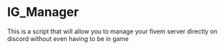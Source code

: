 # IG_Manager
This is a script that will allow you to manage your fivem server directly on discord without even having to be in game

